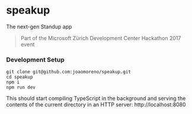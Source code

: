 # speakup

The next-gen Standup app

> Part of the Microsoft Zürich Development Center Hackathon 2017 event

### Development Setup

```
git clone git@github.com:joaomoreno/speakup.git
cd speakup
npm i
npm run dev 
```

This should start compiling TypeScript in the background and serving the contents of
the current directory in an HTTP server: http://localhost:8080
